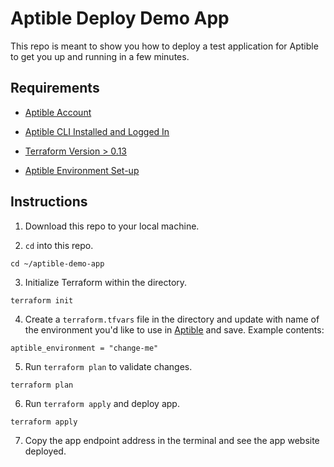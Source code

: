 # Aptible Deploy Demo App

This repo is meant to show you how to deploy a test application for Aptible to get you up and running in a few minutes.

## Requirements

- [Aptible Account](https://aptible.com)

- [Aptible CLI Installed and Logged In](https://deploy-docs.aptible.com/docs/cli)

- [Terraform Version > 0.13](https://learn.hashicorp.com/tutorials/terraform/install-cli)

- [Aptible Environment Set-up](https://deploy-docs.aptible.com/docs/environments)

## Instructions

1. Download this repo to your local machine.

2. `cd` into this repo.

```console
cd ~/aptible-demo-app
```

3. Initialize Terraform within the directory.

```console
terraform init
```

4. Create a `terraform.tfvars` file in the directory and update with name of the environment you'd like to use in [Aptible](https://aptible.com) and save. Example contents:

```hcl
aptible_environment = "change-me"
```

5. Run `terraform plan` to validate changes.

```console
terraform plan
```

6. Run `terraform apply` and deploy app.

```console
terraform apply
```

7. Copy the app endpoint address in the terminal and see the app website deployed.